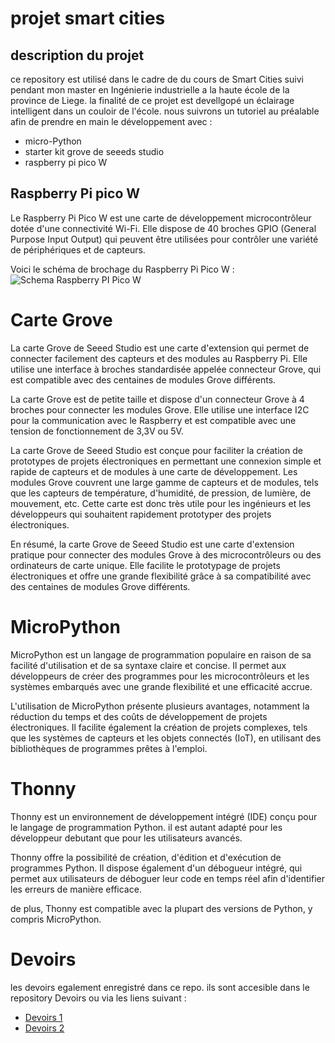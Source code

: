 ﻿# projet smart cities

## description du projet
ce repository est utilisé dans le cadre de du cours de Smart Cities suivi pendant mon master en Ingénierie industrielle a la haute école de la province de Liege. la finalité de ce projet est devellgopé un éclairage intelligent dans un couloir de l'école. 
nous suivrons un tutoriel au préalable afin de prendre en main le développement avec :
- micro-Python
- starter kit grove de seeeds studio
- raspberry pi pico W

## Raspberry Pi pico W
Le Raspberry Pi Pico W est une carte de développement microcontrôleur dotée d'une connectivité Wi-Fi. Elle dispose de 40 broches GPIO (General Purpose Input Output) qui peuvent être utilisées pour contrôler une variété de périphériques et de capteurs.

Voici le schéma de brochage du Raspberry Pi Pico W :
![Schema Raspberry PI Pico W](https://raw.github.com/Didier-roth/SmartCities/ressources/223663633-08f1284b-25e7-4a80-b310-281f1674de89.png)

# Carte Grove
La carte Grove de Seeed Studio est une carte d'extension qui permet de connecter facilement des capteurs et des modules au Raspberry Pi. Elle utilise une interface à broches standardisée appelée connecteur Grove, qui est compatible avec des centaines de modules Grove différents.

La carte Grove est de petite taille et dispose d'un connecteur Grove à 4 broches pour connecter les modules Grove. Elle utilise une interface I2C pour la communication avec le Raspberry et est compatible avec une tension de fonctionnement de 3,3V ou 5V.

La carte Grove de Seeed Studio est conçue pour faciliter la création de prototypes de projets électroniques en permettant une connexion simple et rapide de capteurs et de modules à une carte de développement. Les modules Grove couvrent une large gamme de capteurs et de modules, tels que les capteurs de température, d'humidité, de pression, de lumière, de mouvement, etc. Cette carte est donc très utile pour les ingénieurs et les développeurs qui souhaitent rapidement prototyper des projets électroniques.

En résumé, la carte Grove de Seeed Studio est une carte d'extension pratique pour connecter des modules Grove à des microcontrôleurs ou des ordinateurs de carte unique. Elle facilite le prototypage de projets électroniques et offre une grande flexibilité grâce à sa compatibilité avec des centaines de modules Grove différents.

# MicroPython
MicroPython est un langage de programmation populaire en raison de sa facilité d'utilisation et de sa syntaxe claire et concise. Il permet aux développeurs de créer des programmes pour les microcontrôleurs et les systèmes embarqués avec une grande flexibilité et une efficacité accrue.

L'utilisation de MicroPython présente plusieurs avantages, notamment la réduction du temps et des coûts de développement de projets électroniques. Il facilite également la création de projets complexes, tels que les systèmes de capteurs et les objets connectés (IoT), en utilisant des bibliothèques de programmes prêtes à l'emploi.

# Thonny

Thonny est un environnement de développement intégré (IDE) conçu pour le langage de programmation Python. il est autant adapté pour les développeur debutant que pour les utilisateurs avancés.

Thonny offre la possibilité de création, d'édition et d'exécution de programmes Python. Il dispose également d'un débogueur intégré, qui permet aux utilisateurs de déboguer leur code en temps réel afin d'identifier les erreurs de manière efficace.

de plus, Thonny est compatible avec la plupart des versions de Python, y compris MicroPython.

# Devoirs
les devoirs egalement enregistré dans ce repo. ils sont accesible dans le repository Devoirs ou via les liens suivant : 
- [Devoirs 1](https://github.com/Didier-roth/SmartCities/tree/main/Devoir/Devoir%201)
- [Devoirs 2](https://github.com/Didier-roth/SmartCities/tree/main/Devoir/Devoir%202)